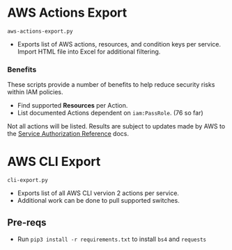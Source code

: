 # AWS Actions Export

`aws-actions-export.py` 
- Exports list of AWS actions, resources, and condition keys per service. Import HTML file into Excel for additional filtering.

### Benefits 

These scripts provide a number of benefits to help reduce security risks within IAM policies.

 - Find supported **Resources** per Action.
 - List documented Actions dependent on `iam:PassRole`. (76 so far)

Not all actions will be listed. Results are subject to updates made by AWS to the [Service Authorization Reference](https://docs.aws.amazon.com/service-authorization/latest/reference/reference_policies_actions-resources-contextkeys.html) docs.


# AWS CLI Export

`cli-export.py` 
 - Exports list of all AWS CLI vervion 2 actions per service. 
 - Additional work can be done to pull supported switches.

 
## Pre-reqs

- Run `pip3 install -r requirements.txt` to install `bs4` and `requests`
